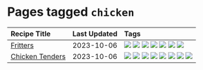 # Pages tagged `chicken`

|Recipe Title|Last Updated|Tags
|:---|:---|:---|
|[Fritters](../recipes/fritters.md)|2023-10-06|[![](https://img.shields.io/badge/tag-chicken-9acea8)](../tags/chicken.md) [![](https://img.shields.io/badge/tag-family-4e6ea)](../tags/family.md) [![](https://img.shields.io/badge/tag-fried-e4f90)](../tags/fried.md) [![](https://img.shields.io/badge/tag-ham-99d437)](../tags/ham.md) [![](https://img.shields.io/badge/tag-lamb-32f6f2)](../tags/lamb.md) [![](https://img.shields.io/badge/tag-leftovers-acaf3f)](../tags/leftovers.md) [![](https://img.shields.io/badge/tag-vegetables-f53bfe)](../tags/vegetables.md)|
|[Chicken Tenders](../recipes/chickentenders.md)|2023-10-06|[![](https://img.shields.io/badge/tag-airfryer-cb29b)](../tags/airfryer.md) [![](https://img.shields.io/badge/tag-amazing-10cdd6)](../tags/amazing.md) [![](https://img.shields.io/badge/tag-battered-da139a)](../tags/battered.md) [![](https://img.shields.io/badge/tag-chicken-9acea8)](../tags/chicken.md) [![](https://img.shields.io/badge/tag-crumbed-c02c21)](../tags/crumbed.md) [![](https://img.shields.io/badge/tag-messy-9fef19)](../tags/messy.md) [![](https://img.shields.io/badge/tag-mine-d4602a)](../tags/mine.md) [![](https://img.shields.io/badge/tag-sides-517a72)](../tags/sides.md)|